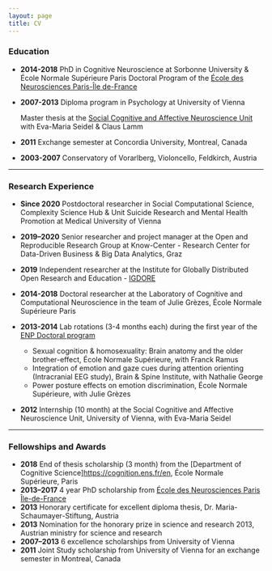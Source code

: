 ```yaml
---
layout: page
title: CV
---
```


### Education

* **2014-2018** PhD in Cognitive Neuroscience at Sorbonne University & École Normale Supérieure Paris 
    Doctoral Program of the [École des Neurosciences Paris-Île de-France][ENP]
 

* **2007-2013** Diploma program in Psychology at University of Vienna 
 
  Master thesis at the [Social Cognitive and Affective Neuroscience Unit][SCAN] with Eva-Maria Seidel & Claus Lamm 
  
* **2011** Exchange semester at Concordia University, Montreal, Canada

* **2003-2007** Conservatory of Vorarlberg, Violoncello, Feldkirch, Austria

___


### Research Experience

* **Since 2020** Postdoctoral researcher in Social Computational Science, Complexity Science Hub & Unit Suicide Research and Mental Health Promotion at Medical University of Vienna

* **2019–2020** Senior researcher and project manager at the Open and Reproducible Research Group at Know-Center - Research Center for Data-Driven Business & Big Data Analytics, Graz

* **2019** Independent researcher at the Institute for Globally Distributed Open Research and Education - [IGDORE](https://igdore.org/)

* **2014-2018** Doctoral researcher at the Laboratory of Cognitive and Computational Neuroscience in the team of Julie Grèzes, École Normale Supérieure Paris

* **2013-2014** Lab rotations (3-4 months each) during the first year of the [ENP Doctoral program](http://www.paris-neuroscience.fr/en/graduate-program)

    * Sexual cognition & homosexuality: Brain anatomy and the older brother-effect, École Normale Supérieure, with Franck Ramus
    * Integration of emotion and gaze cues during attention orienting (Intracranial EEG study), Brain & Spine Institute, with Nathalie George
    * Power posture effects on emotion discrimination, École Normale Supérieure, with Julie Grèzes
      
* **2012** Internship (10 month) at the Social Cognitive and Affective Neuroscience Unit, University of Vienna, with Eva-Maria Seidel

___


### Fellowships and Awards

* **2018** End of thesis scholarship (3 month) from the [Department of Cognitive Science]https://cognition.ens.fr/en, École Normale Supérieure, Paris
* **2013–2017** 4 year PhD scholarship from [École des Neurosciences Paris Île-de-France][ENP]
* **2013** Honorary certificate for excellent diploma thesis, Dr. Maria-Schaumayer-Stiftung, Austria
* **2013** Nomination for the honorary prize in science and research 2013, Austrian ministry for science and research
* **2007–2013** 6 excellence scholarships from University of Vienna
* **2011** Joint Study scholarship from University of Vienna for an exchange semester in Montreal, Canada

[ENP]: (http://www.paris-neuroscience.fr/en/enp)
[SCAN]: (https://scan-psy.univie.ac.at/)
